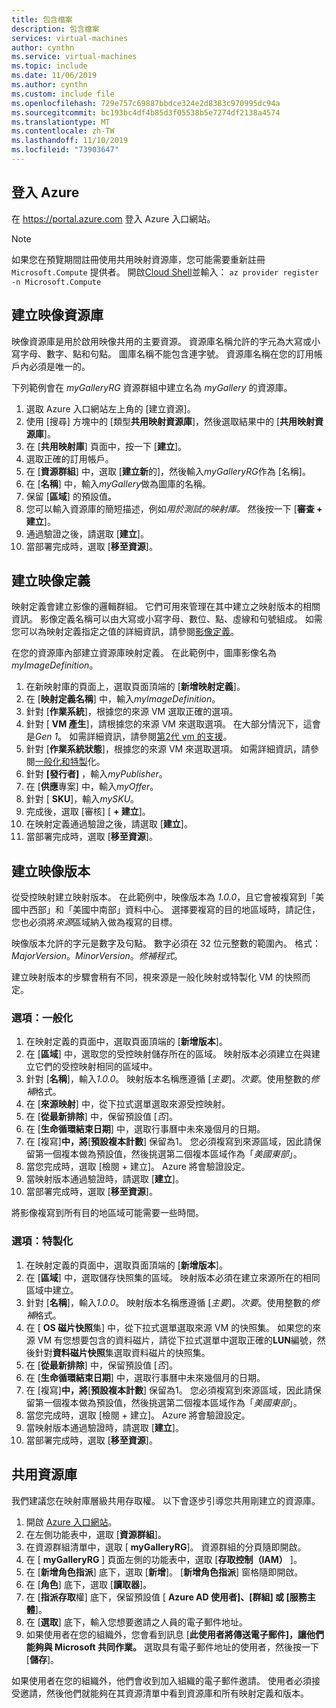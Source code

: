 ```yaml
---
title: 包含檔案
description: 包含檔案
services: virtual-machines
author: cynthn
ms.service: virtual-machines
ms.topic: include
ms.date: 11/06/2019
ms.author: cynthn
ms.custom: include file
ms.openlocfilehash: 729e757c69887bbdce324e2d8383c970995dc94a
ms.sourcegitcommit: bc193bc4df4b85d3f05538b5e7274df2138a4574
ms.translationtype: MT
ms.contentlocale: zh-TW
ms.lasthandoff: 11/10/2019
ms.locfileid: "73903647"
---
```

## <a name="sign-in-to-azure"></a>登入 Azure 

在 https://portal.azure.com 登入 Azure 入口網站。

> [!NOTE]
> 如果您在預覽期間註冊使用共用映射資源庫，您可能需要重新註冊 `Microsoft.Compute` 提供者。 開啟[Cloud Shell](https://shell.azure.com/bash)並輸入： `az provider register -n Microsoft.Compute`

## <a name="create-an-image-gallery"></a>建立映像資源庫

映像資源庫是用於啟用映像共用的主要資源。 資源庫名稱允許的字元為大寫或小寫字母、數字、點和句點。 圖庫名稱不能包含連字號。  資源庫名稱在您的訂用帳戶內必須是唯一的。 

下列範例會在 *myGalleryRG* 資源群組中建立名為 *myGallery* 的資源庫。

1. 選取 Azure 入口網站左上角的 [建立資源]。
1. 使用 [搜尋] 方塊中的 [類型**共用映射資源庫**]，然後選取結果中的 [**共用映射資源庫**]。
1. 在 [**共用映射庫**] 頁面中，按一下 [**建立**]。
1. 選取正確的訂用帳戶。
1. 在 [**資源群組**] 中，選取 [**建立新**的]，然後輸入*myGalleryRG*作為 [名稱]。
1. 在 [**名稱**] 中，輸入*myGallery*做為圖庫的名稱。
1. 保留 [**區域**] 的預設值。
1. 您可以輸入資源庫的簡短描述，例如*用於測試的映射庫。* 然後按一下 [**審查 + 建立**]。
1. 通過驗證之後，請選取 [**建立**]。
1. 當部署完成時，選取 [**移至資源**]。
   
## <a name="create-an-image-definition"></a>建立映像定義 

映射定義會建立影像的邏輯群組。 它們可用來管理在其中建立之映射版本的相關資訊。 影像定義名稱可以由大寫或小寫字母、數位、點、虛線和句號組成。 如需您可以為映射定義指定之值的詳細資訊，請參閱[影像定義](https://docs.microsoft.com/azure/virtual-machines/windows/shared-image-galleries#image-definitions)。

在您的資源庫內部建立資源庫映射定義。 在此範例中，圖庫影像名為*myImageDefinition*。

1. 在新映射庫的頁面上，選取頁面頂端的 [**新增映射定義**]。 
1. 在 [**映射定義名稱**] 中，輸入*myImageDefinition*。
1. 針對 [**作業系統**]，根據您的來源 VM 選取正確的選項。
1. 針對 [ **VM 產生**]，請根據您的來源 VM 來選取選項。 在大部分情況下，這會是*Gen 1*。 如需詳細資訊，請參閱[第2代 vm 的支援](https://docs.microsoft.com/azure/virtual-machines/windows/generation-2)。
1. 針對 [**作業系統狀態**]，根據您的來源 VM 來選取選項。 如需詳細資訊，請參閱[一般化和特製](../articles/virtual-machines/linux/shared-image-galleries.md#generalized-and-specialized-images)化。
1. 針對 **[發行者]** ，輸入*myPublisher*。 
1. 在 [**供應**專案] 中，輸入*myOffer*。
1. 針對 [ **SKU**]，輸入*mySKU*。
1. 完成後，選取 [審核] [ **+ 建立**]。
1. 在映射定義通過驗證之後，請選取 [**建立**]。
1. 當部署完成時，選取 [**移至資源**]。


## <a name="create-an-image-version"></a>建立映像版本

從受控映射建立映射版本。 在此範例中，映像版本為 *1.0.0*，且它會被複寫到「美國中西部」和「美國中南部」資料中心。 選擇要複寫的目的地區域時，請記住，您也必須將*來源*區域納入做為複寫的目標。

映像版本允許的字元是數字及句點。 數字必須在 32 位元整數的範圍內。 格式： *MajorVersion*。*MinorVersion*。*修補程式*。

建立映射版本的步驟會稍有不同，視來源是一般化映射或特製化 VM 的快照而定。 

### <a name="option-generalized"></a>選項：一般化

1. 在映射定義的頁面中，選取頁面頂端的 [**新增版本**]。
1. 在 [**區域**] 中，選取您的受控映射儲存所在的區域。 映射版本必須建立在與建立它們的受控映射相同的區域中。
1. 針對 [**名稱**]，輸入*1.0.0*。 映射版本名稱應遵循 [*主要*]。*次要*。使用整數的*修補*格式。 
1. 在 [**來源映射**] 中，從下拉式選單選取來源受控映射。
1. 在 [**從最新排除**] 中，保留預設值 [*否*]。
1. 在 [**生命循環結束日期**] 中，選取行事曆中未來幾個月的日期。
1. 在 [複寫]**中，將**[**預設複本計數**] 保留為1。 您必須複寫到來源區域，因此請保留第一個複本做為預設值，然後挑選第二個複本區域作為「*美國東部*」。
1. 當您完成時，選取 [檢閱 + 建立]。 Azure 將會驗證設定。
1. 當映射版本通過驗證時，請選取 [**建立**]。
1. 當部署完成時，選取 [**移至資源**]。

將影像複寫到所有目的地區域可能需要一些時間。

### <a name="option-specialized"></a>選項：特製化

1. 在映射定義的頁面中，選取頁面頂端的 [**新增版本**]。
1. 在 [**區域**] 中，選取儲存快照集的區域。 映射版本必須在建立來源所在的相同區域中建立。
1. 針對 [**名稱**]，輸入*1.0.0*。 映射版本名稱應遵循 [*主要*]。*次要*。使用整數的*修補*格式。 
1. 在 [ **OS 磁片快照**集] 中，從下拉式選單選取來源 VM 的快照集。 如果您的來源 VM 有您想要包含的資料磁片，請從下拉式選單中選取正確的**LUN**編號，然後針對**資料磁片快照**集選取資料磁片的快照集。 
1. 在 [**從最新排除**] 中，保留預設值 [*否*]。
1. 在 [**生命循環結束日期**] 中，選取行事曆中未來幾個月的日期。
1. 在 [複寫]**中，將**[**預設複本計數**] 保留為1。 您必須複寫到來源區域，因此請保留第一個複本做為預設值，然後挑選第二個複本區域作為「*美國東部*」。
1. 當您完成時，選取 [檢閱 + 建立]。 Azure 將會驗證設定。
1. 當映射版本通過驗證時，請選取 [**建立**]。
1. 當部署完成時，選取 [**移至資源**]。

## <a name="share-the-gallery"></a>共用資源庫

我們建議您在映射庫層級共用存取權。 以下會逐步引導您共用剛建立的資源庫。

1. 開啟 [Azure 入口網站](https://portal.azure.com)。
1. 在左側功能表中，選取 [**資源群組**]。 
1. 在資源群組清單中，選取 [ **myGalleryRG**]。 資源群組的分頁隨即開啟。
1. 在 [ **myGalleryRG** ] 頁面左側的功能表中，選取 [**存取控制（IAM）** ]。 
1. 在 [**新增角色指派**] 底下，選取 [**新增**]。 [**新增角色指派**] 窗格隨即開啟。 
1. 在 [**角色**] 底下，選取 [**讀取器**]。
1. 在 [**指派存取**權] 底下，保留預設值 [ **Azure AD 使用者]、[群組] 或 [服務主體**]。
1. 在 [**選取**] 底下，輸入您想要邀請之人員的電子郵件地址。
1. 如果使用者在您的組織外，您會看到訊息 [**此使用者將傳送電子郵件]，讓他們能夠與 Microsoft 共同作業。** 選取具有電子郵件地址的使用者，然後按一下 [**儲存**]。

如果使用者在您的組織外，他們會收到加入組織的電子郵件邀請。 使用者必須接受邀請，然後他們就能夠在其資源清單中看到資源庫和所有映射定義和版本。

